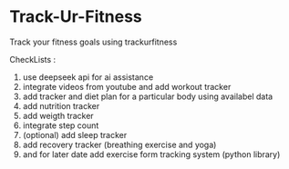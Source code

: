# Track-Ur-Fitness
Track your fitness goals using trackurfitness

CheckLists :

1. use deepseek api for ai assistance
2. integrate videos from youtube and add workout tracker
3. add tracker and diet plan for a particular body using availabel data
4. add nutrition tracker
5. add weigth tracker
6. integrate step count
7. (optional) add sleep tracker
8. add recovery tracker (breathing exercise and yoga)
9. and for later date add exercise form tracking system (python library)
